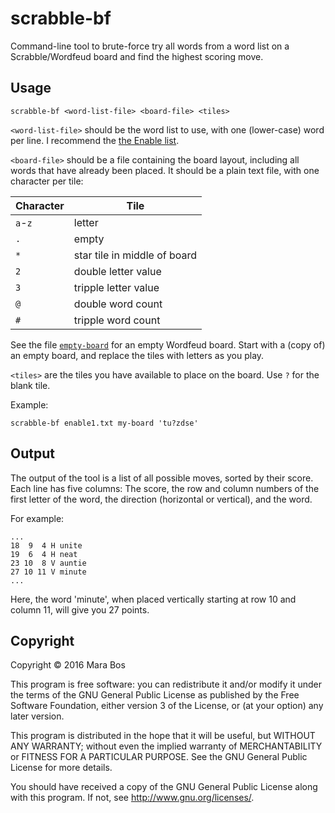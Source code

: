 # scrabble-bf

Command-line tool to brute-force try all words from a word list on a
Scrabble/Wordfeud board and find the highest scoring move.

## Usage

    scrabble-bf <word-list-file> <board-file> <tiles>

`<word-list-file>` should be the word list to use, with one (lower-case) word
per line. I recommend the [the Enable list][1].

[1]: http://www.puzzlers.org/pub/wordlists/enable1.txt

`<board-file>` should be a file containing the board layout, including all words
that have already been placed. It should be a plain text file, with one
character per tile:

| Character | Tile                         |
| --------- | ---------------------------- |
| `a`-`z`   | letter                       |
| `.`       | empty                        |
| `*`       | star tile in middle of board |
| `2`       | double letter value          |
| `3`       | tripple letter value         |
| `@`       | double word count            |
| `#`       | tripple word count           |

See the file [`empty-board`](empty-board) for an empty Wordfeud board. Start
with a (copy of) an empty board, and replace the tiles with letters as you play.

`<tiles>` are the tiles you have available to place on the board. Use `?` for
the blank tile.

Example:

    scrabble-bf enable1.txt my-board 'tu?zdse'

## Output

The output of the tool is a list of all possible moves, sorted by their score.
Each line has five columns: The score, the row and column numbers of the first
letter of the word, the direction (horizontal or vertical), and the word.

For example:

    ...
    18  9  4 H unite
    19  6  4 H neat
    23 10  8 V auntie
    27 10 11 V minute
    ...

Here, the word 'minute', when placed vertically starting at row 10 and column
11, will give you 27 points.

## Copyright

Copyright &copy; 2016 Mara Bos

This program is free software: you can redistribute it and/or modify
it under the terms of the GNU General Public License as published by
the Free Software Foundation, either version 3 of the License, or
(at your option) any later version.

This program is distributed in the hope that it will be useful,
but WITHOUT ANY WARRANTY; without even the implied warranty of
MERCHANTABILITY or FITNESS FOR A PARTICULAR PURPOSE.  See the
GNU General Public License for more details.

You should have received a copy of the GNU General Public License
along with this program.  If not, see http://www.gnu.org/licenses/.
